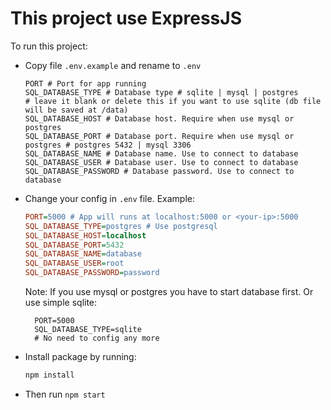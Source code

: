 # This project use ExpressJS

To run this project:
- Copy file `.env.example` and rename to `.env`
    ```
    PORT # Port for app running
    SQL_DATABASE_TYPE # Database type # sqlite | mysql | postgres
    # leave it blank or delete this if you want to use sqlite (db file will be saved at /data)
    SQL_DATABASE_HOST # Database host. Require when use mysql or postgres
    SQL_DATABASE_PORT # Database port. Require when use mysql or postgres # postgres 5432 | mysql 3306
    SQL_DATABASE_NAME # Database name. Use to connect to database
    SQL_DATABASE_USER # Database user. Use to connect to database
    SQL_DATABASE_PASSWORD # Database password. Use to connect to database
    ```
- Change your config in `.env` file. Example:
    ```ini
    PORT=5000 # App will runs at localhost:5000 or <your-ip>:5000
    SQL_DATABASE_TYPE=postgres # Use postgresql
    SQL_DATABASE_HOST=localhost
    SQL_DATABASE_PORT=5432
    SQL_DATABASE_NAME=database
    SQL_DATABASE_USER=root
    SQL_DATABASE_PASSWORD=password
    ```
  Note: If you use mysql or postgres you have to start database first. 
  Or use simple sqlite:
  ```
    PORT=5000
    SQL_DATABASE_TYPE=sqlite
    # No need to config any more
  ```
- Install package by running:
  ```bash
  npm install
  ```  
- Then run `npm start`